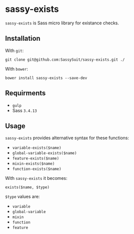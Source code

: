 # sassy-exists

`sassy-exists` is Sass micro library for existance checks. 

## Installation

With `git`:

    git clone git@github.com:SassySuit/sassy-exists.git ./

With `bower`:

    bower install sassy-exists --save-dev

## Requirments 

* `gulp`
* Sass `3.4.13`

## Usage

`sassy-exists` provides alternative syntax for these functions:

* `variable-exists($name)` 
* `global-variable-exists($name)` 
* `feature-exists($name)` 
* `mixin-exists($name)` 
* `function-exists($name)` 

With `sassy-exists` it becomes:

    exists($name, $type)

`$type` values are: 

* `variable`
* `global-variable`
* `mixin`
* `function`
* `feature`
